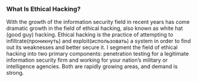 ### What Is Ethical Hacking?

With the growth of the information security field in recent years has come
dramatic growth in the field of ethical hacking, also known as white hat
(good guy) hacking. Ethical hacking is the practice of attempting to infiltrate(проникнуть) and exploit(использовать) a system in order to find out its weaknesses and better
secure it. I segment the field of ethical hacking into two primary components: penetration testing for a legitimate information security firm and
working for your nation’s military or intelligence agencies. Both are rapidly
growing areas, and demand is strong.
